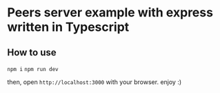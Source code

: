 # Peers server example with express written in Typescript

## How to use
`npm i`
`npm run dev`

then, open `http://localhost:3000` with your browser.
enjoy :)